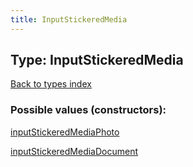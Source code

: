 ```yaml
---
title: InputStickeredMedia
---
```

## Type: InputStickeredMedia  
[Back to types index](index.md)



### Possible values (constructors):

[inputStickeredMediaPhoto](../constructors/inputStickeredMediaPhoto.md)  

[inputStickeredMediaDocument](../constructors/inputStickeredMediaDocument.md)  

